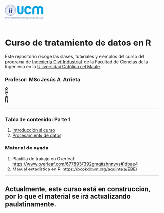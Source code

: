 <img align="left" src="img/logo-ucm.png" width="25%"> <br><br><br><br>

# Curso de tratamiento de datos en R

Este repositorio recoge las clases, tutoriales y ejemplos del curso del programa de [Ingeniería Civil Industrial](https://portal.ucm.cl/carreras/ingenieria-civil-industrial), de la Facultad de Ciencias de la Ingeniería en la [Universidad Católica del Maule](www.ucm.cl). 

### Profesor: MSc Jesús A. Arrieta 

<div style="overflow: hidden; display: inline-block;">
    <div style="display: inline-block; max-width: 20%; max-height: 20%;">
      <a href="mailto:jesus.arrieta@alumnos.ucm.cl">
        <img src="img/email.webp" alt="email" height ="24px" width="24px">
      </a>
        <a href="https://github.com/J-Arrieta" rel="nofollow noreferrer">
        <img src="img/github.png" alt="github" height="24px" width="24px">
      </a>
    </div>
</div>

----

### Tabla de contenido: Parte 1

1. [Introducción al curso](CC1.00_Intro.ipynb)
2. [Procesamiento de datos](Plantilla_Preprocesado.md)

### Material de ayuda

1. Plantilla de trabajo en Overleaf: https://www.overleaf.com/6778937392gmqttzhnnyvs#1dbae4
2. Manual estadística en R: https://bookdown.org/aquintela/EBE/ 

----
Actualmente, este curso está en construcción, por lo que el material se irá actualizando paulatinamente. 
----
